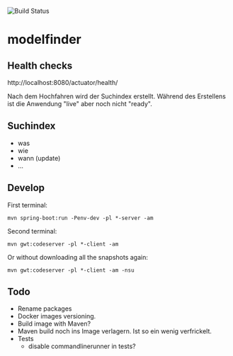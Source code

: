 ![Build Status](https://github.com/edigonzales/modelfinder/actions/workflows/main.yml/badge.svg)

# modelfinder

## Health checks
http://localhost:8080/actuator/health/

Nach dem Hochfahren wird der Suchindex erstellt. Während des Erstellens ist die Anwendung "live" aber noch nicht "ready".

## Suchindex
- was
- wie
- wann (update)
- ...

## Develop
First terminal:
```
mvn spring-boot:run -Penv-dev -pl *-server -am
```

Second terminal:
```
mvn gwt:codeserver -pl *-client -am
```

Or without downloading all the snapshots again:

```
mvn gwt:codeserver -pl *-client -am -nsu
```

## Todo
- Rename packages
- Docker images versioning. 
- Build image with Maven?
- Maven build noch ins Image verlagern. Ist so ein wenig verfrickelt.
- Tests
  * disable commandlinerunner in tests?